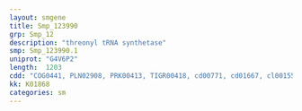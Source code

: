 ```yaml
---
layout: smgene
title: Smp_123990
grp: Smp_12
description: "threonyl tRNA synthetase"
smp: Smp_123990.1
uniprot: "G4V6P2"
length:  1203
cdd: "COG0441, PLN02908, PRK00413, TIGR00418, cd00771, cd01667, cl00155, cl00268, cl08469, pfam00587, pfam02824, pfam07973, smart00863"
kk: K01868
categories: sm
---
```

